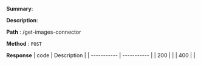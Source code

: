 **Summary**:

**Description**:

**Path** : /get-images-connector

**Method** : `POST`

**Response**
| code      | Description |
| ----------- | ----------- |
|  200   |       |
|  400   |       |

